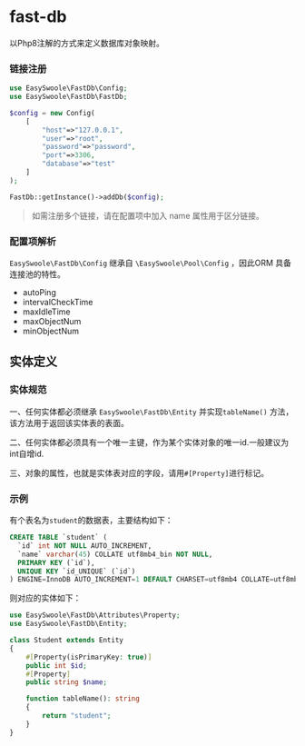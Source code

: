 # fast-db

以Php8注解的方式来定义数据库对象映射。

### 链接注册
```php
use EasySwoole\FastDb\Config;
use EasySwoole\FastDb\FastDb;

$config = new Config(
    [
        "host"=>"127.0.0.1",
        "user"=>"root",
        "password"=>"password",
        "port"=>3306,
        "database"=>"test"
    ]
);

FastDb::getInstance()->addDb($config);
```

> 如需注册多个链接，请在配置项中加入 name 属性用于区分链接。

### 配置项解析

``` EasySwoole\FastDb\Config ``` 继承自 ```\EasySwoole\Pool\Config``` ，因此ORM
具备连接池的特性。

- autoPing
- intervalCheckTime
- maxIdleTime
- maxObjectNum
- minObjectNum

## 实体定义
### 实体规范

一、任何实体都必须继承 ```EasySwoole\FastDb\Entity``` 并实现```tableName()```
方法，该方法用于返回该实体表的表面。

二、任何实体都必须具有一个唯一主键，作为某个实体对象的唯一id.一般建议为int自增id.

三、对象的属性，也就是实体表对应的字段，请用```#[Property]```进行标记。

### 示例

有个表名为```student```的数据表，主要结构如下：
```sql
CREATE TABLE `student` (
  `id` int NOT NULL AUTO_INCREMENT,
  `name` varchar(45) COLLATE utf8mb4_bin NOT NULL,
  PRIMARY KEY (`id`),
  UNIQUE KEY `id_UNIQUE` (`id`)
) ENGINE=InnoDB AUTO_INCREMENT=1 DEFAULT CHARSET=utf8mb4 COLLATE=utf8mb4_bin;

```

则对应的实体如下：

```php
use EasySwoole\FastDb\Attributes\Property;
use EasySwoole\FastDb\Entity;

class Student extends Entity
{
    #[Property(isPrimaryKey: true)]
    public int $id;
    #[Property]
    public string $name;

    function tableName(): string
    {
        return "student";
    }
}
```

